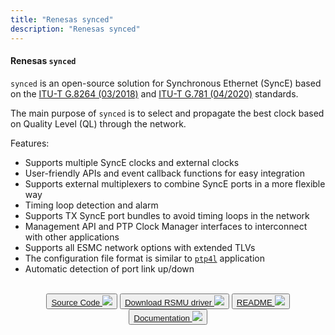 ```yaml
---
title: "Renesas synced"
description: "Renesas synced"
---
```


#### Renesas `synced`

`synced` is an open-source solution for Synchronous Ethernet (SyncE) based on the [ITU-T G.8264 (03/2018)](https://www.itu.int/rec/T-REC-G.8264-201803-I!Amd1/en) and [ITU-T G.781 (04/2020)](https://www.itu.int/rec/T-REC-G.781-202004-I/en) standards.

The main purpose of `synced` is to select and propagate the best clock based on Quality Level (QL) through the network.

Features:
* Supports multiple SyncE clocks and external clocks
* User-friendly APIs and event callback functions for easy integration
* Supports external multiplexers to combine SyncE ports in a more flexible way
* Timing loop detection and alarm
* Supports TX SyncE port bundles to avoid timing loops in the network 
* Management API and PTP Clock Manager interfaces to interconnect with other applications
* Supports all ESMC network options with extended TLVs
* The configuration file format is similar to [`ptp4l`](https://linuxptp.nwtime.org/documentation/ptp4l/) application
* Automatic detection of port link up/down

<br>

<div style="text-align: center">
<button class="btn btn-primary btn-lg">
  <a class="btn btn-primary btn-lg" href="https://github.com/renesas/synced">Source Code <img src="/images/icons/github.svg"></img></a>
    </button>	
<button class="btn btn-primary btn-lg">
  <a class="btn btn-primary btn-lg" href="https://github.com/renesas/linux-ptp-driver-package">Download RSMU driver  <img src="/images/icons/download.svg"></img></a>
</button>
<button class="btn btn-primary btn-lg">
  <a class="btn btn-primary btn-lg" href="https://github.com/renesas/synced/blob/main/README.md">README <img src="/images/icons/book.svg"></img></a>
</button>
<button class="btn btn-primary btn-lg">
  <a class="btn btn-primary btn-lg" href="/synced/documentation/">Documentation <img src="/images/icons/folder.svg"></img></a>
</button>
</div>
<br>